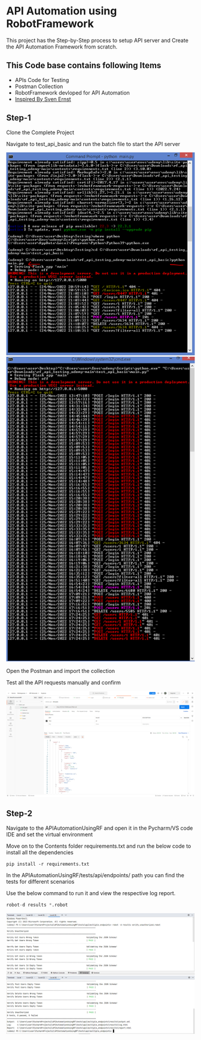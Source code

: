 
# API Automation using RobotFramework

This project has the Step-by-Step process to setup API server and Create the API Automation Framework from scratch.


## This Code base contains following Items

 - APIs Code for Testing
 - Postman Collection
 - RobotFramework devloped for API Automation
 - [Inspired By Sven Ernst](https://gitlab.com/sveneFX/rf_api_testing_udemy/-/tree/main/rf_code_basic/keywords)


## Step-1

Clone the Complete Project 

Navigate to test_api_basic and run the batch file to start the API server

![Starting API Server1](./contents/StartingAPI.PNG)
![Starting API Server2](./contents/RunningAPI.PNG)

Open the Postman and import the collection

Test all the API requests manually and confirm

![PostMan](./contents/PM.PNG)

## Step-2

Navigate to the APIAutomationUsingRF and open it in the Pycharm/VS code IDE and set the virtual environment

Move on to the Contents folder requirements.txt and run the below code to install all the dependencies

```
pip install -r requirements.txt
```

In the APIAutomationUsingRF/tests/api/endpoints/ path you can find the tests for different scenarios

Use the below command to run it and view the respective log report.

```python
robot-d results *.robot
```

![RunningTests1](./contents/Running1.PNG)
![RunningTests2](./contents/Running2.PNG)
